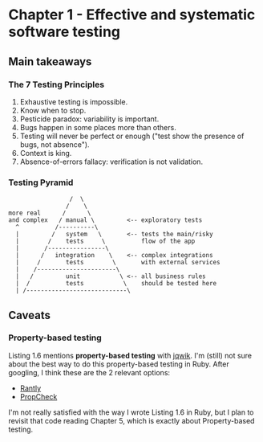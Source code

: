 # Chapter 1 - Effective and systematic software testing

## Main takeaways

### The 7 Testing Principles

1. Exhaustive testing is impossible.
2. Know when to stop.
3. Pesticide paradox: variability is important.
4. Bugs happen in some places more than others.
5. Testing will never be perfect or enough ("test show the presence of bugs, not absence").
6. Context is king.
7. Absence-of-errors fallacy: verification is not validation.

### Testing Pyramid

```
                 /  \
                /    \
more real      /      \
and complex   / manual \         <-- exploratory tests
  ^          /----------\
  |         /   system   \       <-- tests the main/risky
  |        /    tests     \          flow of the app
  |       /----------------\
  |      /   integration    \    <-- complex integrations
  |     /       tests        \       with external services
  |    /----------------------\
  |   /         unit           \ <-- all business rules
  |  /          tests           \    should be tested here
  | /----------------------------\
```

## Caveats

### Property-based testing

Listing 1.6 mentions **property-based testing** with [jqwik](https://jqwik.net/).
I'm (still) not sure about the best way to do this property-based testing in
Ruby. After googling, I think these are the 2 relevant options:

- [Rantly](https://github.com/rantly-rb/rantly)
- [PropCheck](https://github.com/Qqwy/ruby-prop_check)

I'm not really satisfied with the way I wrote Listing 1.6 in Ruby, but I plan to
revisit that code reading Chapter 5, which is exactly about Property-based
testing.
